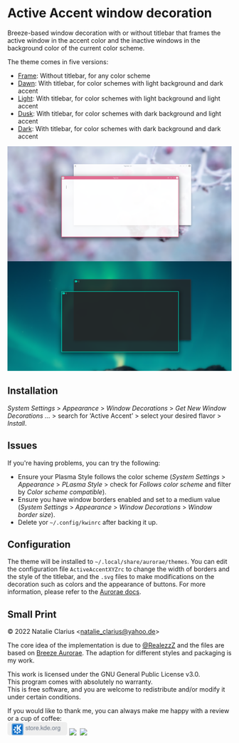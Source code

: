 # Active Accent window decoration

Breeze-based window decoration with or without titlebar that frames the active window in the accent color and the inactive windows in the background color of the current color scheme.

The theme comes in five versions:

- [Frame](https://store.kde.org/p/1678088): Without titlebar, for any color scheme
- [Dawn](https://store.kde.org/p/1709568): With titlebar, for color schemes with light background and dark accent 
- [Light](https://store.kde.org/p/1709554): With titlebar, for color schemes with light background and light accent
- [Dusk](https://store.kde.org/p/1709569): With titlebar, for color schemes with dark background and light accent
- [Dark](https://store.kde.org/p/1709567): With titlebar, for color schemes with dark background and dark accent

![screenshot](.img/screenshot.png)

## Installation

*System Settings* > *Appearance* > *Window Decorations* > *Get New Window Decorations …* > search for ‘Active Accent’  > select your desired flavor > *Install*.

## Issues

If you're having problems, you can try the following:

- Ensure your Plasma Style follows the color scheme (*System Settings* > *Appearance* > *PLasma Style* > check for *Follows color scheme* and filter by *Color scheme compatible*).
- Ensure you have window borders enabled and set to a medium value (*System Settings* > *Appearance* > *Window Decorations* > *Window border size*).
- Delete yor `~/.config/kwinrc` after backing it up.



## Configuration

The theme will be installed to `~/.local/share/aurorae/themes`. You can edit the configuration file `ActiveAccentXYZrc` to change the width of borders and the style of the titlebar, and the `.svg` files to make modifications on the decoration such as colors and the appearance of buttons. For more information, please refer to the [Aurorae docs](https://techbase.kde.org/User:Mgraesslin/Aurorae).



## Small Print

© 2022 Natalie Clarius \<natalie_clarius@yahoo.de\>

The core idea of the implementation is due to [@RealezzZ](https://www.reddit.com/r/kde/comments/ri4zko/comment/howapa9/?utm_source=share&utm_medium=web2x&context=3) and the files are based on [Breeze Aurorae](https://store.kde.org/p/1461072/). The adaption for different styles and packaging is my work.

This work is licensed under the GNU General Public License v3.0.  
This program comes with absolutely no warranty.  
This is free software, and you are welcome to redistribute and/or modify it under certain conditions.  

If you would like to thank me, you can always make me happy with a review or a cup of coffee:  
<a href="https://store.kde.org/p/1678088"><img src=".img/kdestore.png" height="30"/></a>
<a href="https://www.paypal.com/donate/?hosted_button_id=7LUUJD83BWRM4"><img src="https://www.paypalobjects.com/en_US/DK/i/btn/btn_donateCC_LG.gif" height="30"/></a>&nbsp;&nbsp;<a href="https://www.buymeacoffee.com/nclarius"><img src="https://cdn.buymeacoffee.com/buttons/v2/default-yellow.png" height="30"/></a>
